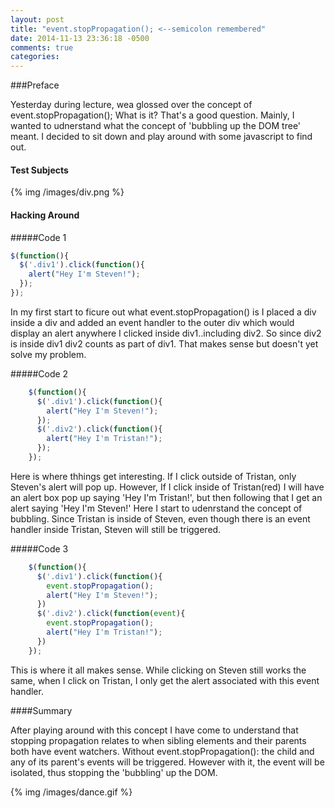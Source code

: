 ```yaml
---
layout: post
title: "event.stopPropagation(); <--semicolon remembered"
date: 2014-11-13 23:36:18 -0500
comments: true
categories: 
---
```

###Preface

Yesterday during lecture, wea glossed over the concept of event.stopPropagation(); What is it? That's a good question. Mainly, I wanted to udnerstand what the concept of 'bubbling up the DOM tree' meant. I decided to sit down and play around with some javascript to find out.

#### Test Subjects
{% img /images/div.png %}

#### Hacking Around

#####Code 1
```javascript
$(function(){
  $('.div1').click(function(){
    alert("Hey I'm Steven!");
  });
});
```

In my first start to ficure out what event.stopPropagation() is I placed a div inside a div and added an event handler to the outer div which would display an alert anywhere I clicked inside div1..including div2. So since div2 is inside div1 div2 counts as part of div1. That makes sense but doesn't yet solve my problem.

#####Code 2
``` javascript
    $(function(){
      $('.div1').click(function(){
        alert("Hey I'm Steven!");
      });
      $('.div2').click(function(){
        alert("Hey I'm Tristan!");
      });
    });
```
 Here is where thhings get interesting. If I click outside of Tristan, only Steven's alert will pop up. However, If I click inside of Tristan(red) I will have an alert box pop up saying 'Hey I'm Tristan!', but then following that I get an alert saying 'Hey I'm Steven!' Here I start to udenrstand the concept of bubbling. Since Tristan is inside of Steven, even though there is an event handler inside Tristan, Steven will still be triggered.


 #####Code 3
``` javascript
    $(function(){
      $('.div1').click(function(){
        event.stopPropagation();
        alert("Hey I'm Steven!");
      })
      $('.div2').click(function(event){
        event.stopPropagation();
        alert("Hey I'm Tristan!");
      })
    });
```
This is where it all makes sense. While clicking on Steven still works the same, when I click on Tristan, I only get the alert associated with this event handler. 


####Summary

After playing around with this concept I have come to understand that stopping propagation relates to when sibling elements and their parents both have event watchers. Without event.stopPropagation(): the child and any of its parent's events will be triggered. However with it, the event will be isolated, thus stopping the 'bubbling' up the DOM.

{% img /images/dance.gif %}

